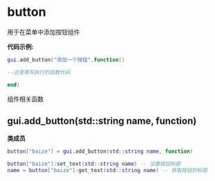 # button

用于在菜单中添加按钮组件

**代码示例:**
```lua
gui.add_button("添加一个按钮",function()

--这里填写执行的函数代码

end)
```

组件相关函数

## gui.add_button(std::string name, function)
**类成员**
```lua
button["baize"] = gui.add_button(std::string name, function)

button["baize"]:set_text(std::string name) -- 设置按钮标题
name = button["baize"]:get_text(std::string name) -- 获取按钮的标题

```
